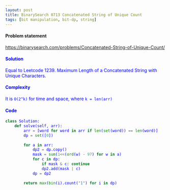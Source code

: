 ```yaml
---
layout: post
title: BinarySearch 0713 Concatenated String of Unique Count
tags: [bit manipulation, bit-dp, string]
---
```


#### Problem statement

<a href="https://binarysearch.com/problems/Concatenated-String-of-Unique-Count/"> <font color = blue>https://binarysearch.com/problems/Concatenated-String-of-Unique-Count/

#### Solution
Equal to Leetcode 1239. Maximum Length of a Concatenated String with Unique Characters.

#### Complexity
It is `O(2^k)` for time and space, where `k = len(arr)`

#### Code
```python
class Solution:
    def solve(self, arr):
        arr = [word for word in arr if len(set(word)) == len(word)]
        dp = set([0])
        
        for a in arr:
            dp2 = dp.copy()
            mask = sum(1<<(ord(w) - 97) for w in a)
            for c in dp:
                if mask & c: continue
                dp2.add(mask | c)
            dp = dp2
        
        return max(bin(i).count("1") for i in dp)
```
